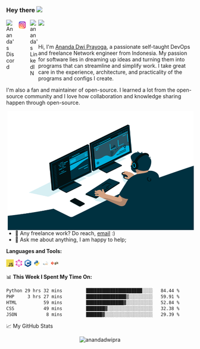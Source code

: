 ### Hey there <img src="https://media.giphy.com/media/hvRJCLFzcasrR4ia7z/giphy.gif" width="25px">
<a href="https://discord.gg">
  <img align="left" alt="Ananda's Discord" width="22px" src="https://raw.githubusercontent.com/peterthehan/peterthehan/master/assets/discord.svg" />
</a>
<a href="https://instagram.com/ananda.dwi.p">
  <img align="left" alt="ananda | Instagram" width="42px" src="https://raw.githubusercontent.com/anandadwipra/anandadwipra/2144a29d114bc4b54876a9af4d8e88ebf8ab5d85/assets/1.svg" />
</a>
<a href="https://www.linkedin.com/in/ananda-dwi-prayoga-0b909719b/">
  <img align="left" alt="ananda's LinkedIN" width="22px" src="https://raw.githubusercontent.com/peterthehan/peterthehan/master/assets/linkedin.svg" />
</a>
<!-- <a href="https://open.spotify.com/user/e90fe4zsndbm6xoe2t7t8kogf?si=WaLKpwvWTle0btle2qPb6g">
  <img align="left" alt="Abhishek's Spotify" width="22px" src="https://raw.githubusercontent.com/peterthehan/peterthehan/master/assets/spotify.svg" />
</a> -->

![](https://visitor-badge.glitch.me/badge?page_id=anandadwipra.anandadwipra)

<br />

Hi, I'm [Ananda Dwi Prayoga](https://www.instagram.com/ananda.dwi.p), a passionate self-taught DevOps and freelance Network engineer from Indonesia. My passion for software lies in dreaming up ideas and turning them into programs that can streamline and simplify work. I take great care in the experience, architecture, and practicality of the programs and configs I create.

I'm also a fan and maintainer of open-source. I learned a lot from the open-source community and I love how collaboration and knowledge sharing happen through open-source.


  <img align="right" alt="GIF" src="https://raw.githubusercontent.com/anandadwipra/anandadwipra/main/code.gif" width="500" height="320" />
  
- 💼 Any freelance work? Do reach, [email](mailto:anandabiru04@gmail.com) :)
- 💬 Ask me about anything, I am happy to help;

**Languages and Tools:**  

<code><img height="20" src="https://raw.githubusercontent.com/github/explore/80688e429a7d4ef2fca1e82350fe8e3517d3494d/topics/javascript/javascript.png"></code>
<code><img height="20" src="https://raw.githubusercontent.com/github/explore/5c058a388828bb5fde0bcafd4bc867b5bb3f26f3/topics/graphql/graphql.png"></code>
<code><img height="20" src="https://raw.githubusercontent.com/github/explore/80688e429a7d4ef2fca1e82350fe8e3517d3494d/topics/cpp/cpp.png"></code>
<code><img height="20" src="https://raw.githubusercontent.com/github/explore/80688e429a7d4ef2fca1e82350fe8e3517d3494d/topics/python/python.png"></code>
<code><img height="20" src="https://raw.githubusercontent.com/github/explore/80688e429a7d4ef2fca1e82350fe8e3517d3494d/topics/mysql/mysql.png"></code>
<code><img height="20" src="https://raw.githubusercontent.com/github/explore/80688e429a7d4ef2fca1e82350fe8e3517d3494d/topics/git/git.png"></code>

📊 **This Week I Spent My Time On:**
<!--START_SECTION:waka-->
```text
Python 29 hrs 32 mins         █████████████████████░░░░   84.44 % 
PHP     3 hrs 27 mins         ███████████████▒░░░░░░░░░   59.91 % 
HTML          59 mins         ██████████████▓░░░░░░░░░░   52.84 % 
CSS           49 mins         ███████▓░░░░░░░░░░░░░░░░░   32.38 % 
JSON           8 mins         ██████▓░░░░░░░░░░░░░░░░░░   29.39 % 
```
<!--END_SECTION:waka-->

<!-- If you like what I do, maybe consider buying me a coffee/tea 🥺👉👈

<a href="https://www.buymeacoffee.com/abhisheknaiidu" target="_blank"><img src="https://cdn.buymeacoffee.com/buttons/v2/default-red.png" alt="Buy Me A Coffee" width="150" ></a> -->

<!-- 🚧 **My Todoist Stats:** -->
<!-- TODO-IST:START -->
<!-- 🏆  7,926 Karma Points           
🌸  Completed 2 tasks today           
✅  Completed 660 tasks so far           
⏳  Longest streak is 10 days -->
<!-- TODO-IST:END -->


📈 My GitHub Stats

<p align="center"> <img src="https://github-readme-stats.vercel.app/api?username=anandadwipra&show_icons=true&theme=gotham" alt="anandadwipra" />
